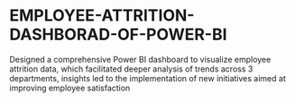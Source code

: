 # EMPLOYEE-ATTRITION-DASHBORAD-OF-POWER-BI
Designed a comprehensive Power BI dashboard to visualize employee attrition data, which facilitated deeper analysis of trends across 3 departments, insights led to the implementation of new initiatives aimed at improving employee satisfaction
